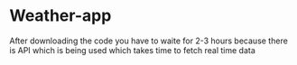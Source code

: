 # Weather-app

After downloading the code you have to waite for 2-3 hours because there is API which is being used which takes time to fetch real time data
